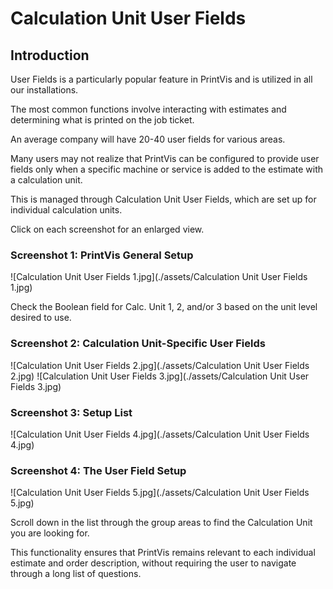 # Calculation Unit User Fields


## Introduction

User Fields is a particularly popular feature in PrintVis and is utilized in all our installations.

The most common functions involve interacting with estimates and determining what is printed on the job ticket.

An average company will have 20-40 user fields for various areas.

Many users may not realize that PrintVis can be configured to provide user fields only when a specific machine or service is added to the estimate with a calculation unit.

This is managed through Calculation Unit User Fields, which are set up for individual calculation units.

Click on each screenshot for an enlarged view.



### Screenshot 1: PrintVis General Setup

![Calculation Unit User Fields 1.jpg](./assets/Calculation Unit User Fields 1.jpg)

Check the Boolean field for Calc. Unit 1, 2, and/or 3 based on the unit level desired to use.

### Screenshot 2: Calculation Unit-Specific User Fields

![Calculation Unit User Fields 2.jpg](./assets/Calculation Unit User Fields 2.jpg)
![Calculation Unit User Fields 3.jpg](./assets/Calculation Unit User Fields 3.jpg)


### Screenshot 3: Setup List

![Calculation Unit User Fields 4.jpg](./assets/Calculation Unit User Fields 4.jpg)

### Screenshot 4: The User Field Setup

![Calculation Unit User Fields 5.jpg](./assets/Calculation Unit User Fields 5.jpg)

Scroll down in the list through the group areas to find the Calculation Unit you are looking for.

This functionality ensures that PrintVis remains relevant to each individual estimate and order description, without requiring the user to navigate through a long list of questions.

